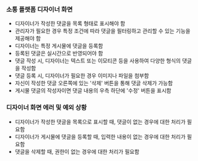 ### 소통 플랫폼 디자이너 화면
- 디자이너가 작성한 댓글을 목록 형태로 표시해야 함
- 관리자가 필요한 경우 특정 조건에 따라 댓글을 필터링하고 관리할 수 있는 기능을 제공해야 함
- 디자이너는 특정 게시물에 댓글을 등록함
- 등록된 댓글은 실시간으로 반영되어야 함
- 댓글 작성 시, 디자이너는 텍스트 또는 이모티콘 등을 사용하여 다양한 형식의 댓글을 작성함
- 댓글 등록 시, 디자이너가 필요한 경우 이미지나 파일을 첨부함
- 자신이 작성한 댓글 오른쪽에 있는 '삭제' 버튼을 통해 댓글 삭제가 가능함
- 게시물 댓글의 작성자이면 댓글 내용의 우측 하단에 '수정' 버튼을 표시함


### 디자이너 화면 에러 및 예외 상황

- 디자이너가 작성한 댓글을 목록으로 표시할 때, 댓글이 없는 경우에 대한 처리가 필요함
- 디자이너가 게시물에 댓글을 등록할 때, 입력한 내용이 없는 경우에 대한 처리가 필요함
- 댓글을 삭제할 때, 권한이 없는 경우에 대한 처리가 필요함
